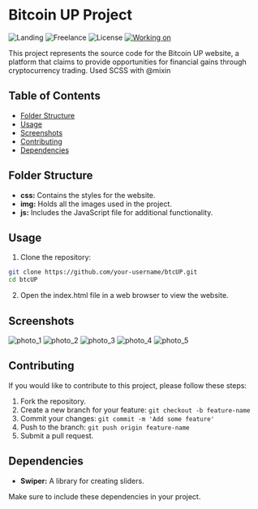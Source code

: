 # Bitcoin UP Project

![Landing](https://img.shields.io/badge/Landing-Bitcoin_UP-brightgreen)
![Freelance](https://img.shields.io/badge/Project-Freelance-red)
![License](https://img.shields.io/badge/License-MIT-yellow)
[![Working on](https://img.shields.io/badge/Working_on-Chrome-informational?logo=google-chrome&logoColor=white)](https://head0223.github.io/btcUP/)

This project represents the source code for the Bitcoin UP website, a platform that claims to provide opportunities for financial gains through cryptocurrency trading. Used SCSS with @mixin

## Table of Contents

-  [Folder Structure](#folder-structure)
-  [Usage](#usage)
-  [Screenshots](#screenshots)
-  [Contributing](#contributing)
-  [Dependencies](#dependencies)

## Folder Structure

-  **css:** Contains the styles for the website.
-  **img:** Holds all the images used in the project.
-  **js:** Includes the JavaScript file for additional functionality.

## Usage

1. Clone the repository:

```bash
git clone https://github.com/your-username/btcUP.git
cd btcUP
```

2. Open the index.html file in a web browser to view the website.

## Screenshots

![photo_1](https://github.com/HEAD0223/btcUP/assets/43917535/a8715a2a-c0bb-49a5-9886-b6bd2840651b)
![photo_2](https://github.com/HEAD0223/btcUP/assets/43917535/b96b3ffd-1f5f-4f60-b0b1-fc2e20789453)
![photo_3](https://github.com/HEAD0223/btcUP/assets/43917535/bb4c4c42-f9a6-407e-91d3-ce355568d65a)
![photo_4](https://github.com/HEAD0223/btcUP/assets/43917535/891afa9b-e6af-4bd2-abe1-0330c6e9e7fd)
![photo_5](https://github.com/HEAD0223/btcUP/assets/43917535/ae88d4b5-6c18-4241-b865-9a62e4430ab6)

## Contributing

If you would like to contribute to this project, please follow these steps:

1. Fork the repository.
2. Create a new branch for your feature: `git checkout -b feature-name`
3. Commit your changes: `git commit -m 'Add some feature'`
4. Push to the branch: `git push origin feature-name`
5. Submit a pull request.

## Dependencies

-  **Swiper:** A library for creating sliders.

Make sure to include these dependencies in your project.
